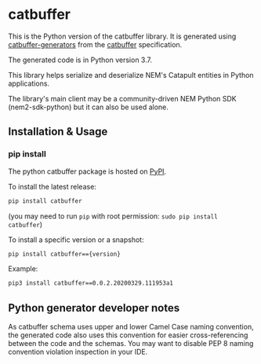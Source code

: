 # catbuffer

This is the Python version of the catbuffer library. It is generated using [catbuffer-generators](https://github.com/nemtech/catbuffer-generators) from the [catbuffer](https://github.com/nemtech/catbuffer) specification. 

The generated code is in Python version 3.7. 

This library helps serialize and deserialize NEM's Catapult entities in Python applications. 

The library's main client may be a community-driven NEM Python SDK (nem2-sdk-python) but it can also be used alone.

## Installation & Usage
### pip install

The python catbuffer package is hosted on [PyPI](https://pypi.org/project/catbuffer).

To install the latest release:

```sh
pip install catbuffer
```
(you may need to run `pip` with root permission: `sudo pip install catbuffer`)

To install a specific version or a snapshot:

```sh
pip install catbuffer=={version}
```

Example:

```sh
pip3 install catbuffer==0.0.2.20200329.111953a1
```

## Python generator developer notes

As catbuffer schema uses upper and lower Camel Case naming convention, the generated code also uses this convention for easier cross-referencing between the code and the schemas. You may want to disable PEP 8 naming convention violation inspection in your IDE.
